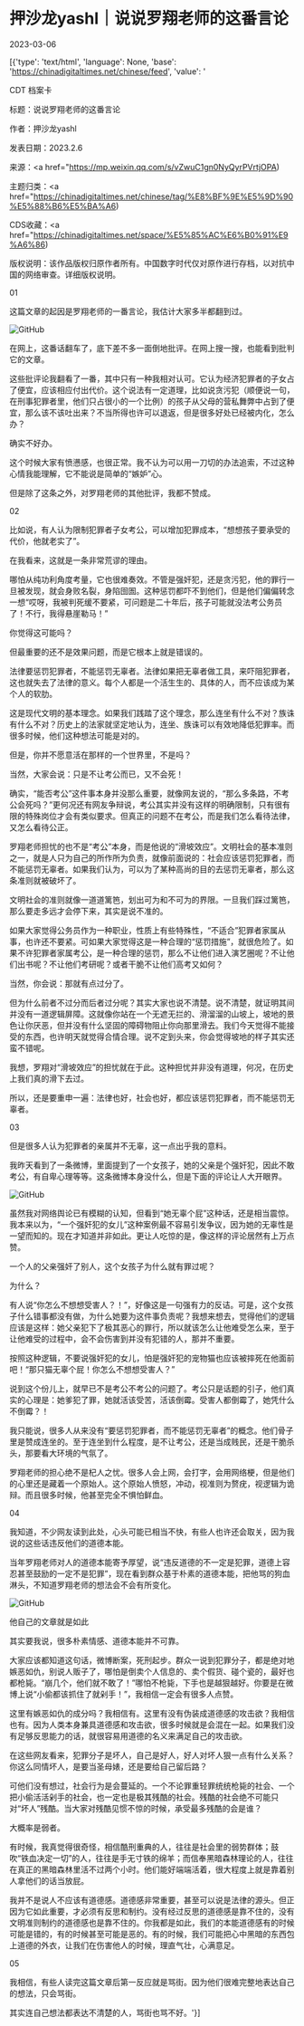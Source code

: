# 押沙龙yashl｜说说罗翔老师的这番言论

2023-03-06

[{'type': 'text/html', 'language': None, 'base': 'https://chinadigitaltimes.net/chinese/feed', 'value': '

CDT 档案卡

标题：说说罗翔老师的这番言论

作者：押沙龙yashl

发表日期：2023.2.6

来源：<a href="https://mp.weixin.qq.com/s/vZwuC1gn0NyQyrPVrtjOPA)

主题归类：<a href="https://chinadigitaltimes.net/chinese/tag/%E8%BF%9E%E5%9D%90%E5%88%B6%E5%BA%A6)

CDS收藏：<a href="https://chinadigitaltimes.net/space/%E5%85%AC%E6%B0%91%E9%A6%86)

版权说明：该作品版权归原作者所有。中国数字时代仅对原作进行存档，以对抗中国的网络审查。详细版权说明。





01

这篇文章的起因是罗翔老师的一番言论，我估计大家多半都翻到过。

![GitHub](https://chinadigitaltimes.net/chinese/files/2023/03/post-693573-64061ba11bed5.png)

在网上，这番话翻车了，底下差不多一面倒地批评。在网上搜一搜，也能看到批判它的文章。

这些批评论我翻看了一番，其中只有一种我相对认可。它认为经济犯罪者的子女占了便宜，应该相应付出代价。这个说法有一定道理，比如说贪污犯（顺便说一句，在刑事犯罪者里，他们只占很小的一个比例）的孩子从父母的营私舞弊中占到了便宜，那么该不该吐出来？不当所得也许可以退返，但是很多好处已经被内化，怎么办？

确实不好办。

这个时候大家有愤懑感，也很正常。我不认为可以用一刀切的办法追索，不过这种心情我能理解，它不能说是简单的“嫉妒”心。

但是除了这条之外，对罗翔老师的其他批评，我都不赞成。

02

比如说，有人认为限制犯罪者子女考公，可以增加犯罪成本，“想想孩子要承受的代价，他就老实了”。

在我看来，这就是一条非常荒谬的理由。

哪怕从纯功利角度考量，它也很难奏效。不管是强奸犯，还是贪污犯，他的罪行一旦被发现，就会身败名裂，身陷囹圄。这种惩罚都吓不到他们，但是他们偏偏转念一想“哎呀，我被判死缓不要紧，可问题是二十年后，孩子可能就没法考公务员了！不行，我得悬崖勒马！”

你觉得这可能吗？

但最重要的还不是效果问题，而是它根本上就是错误的。

法律要惩罚犯罪者，不能惩罚无辜者。法律如果把无辜者做工具，来吓阻犯罪者，这也就失去了法律的意义。每个人都是一个活生生的、具体的人，而不应该成为某个人的软肋。

这是现代文明的基本理念。如果我们践踏了这个理念，那么连坐有什么不对？族诛有什么不对？历史上的法家就坚定地认为，连坐、族诛可以有效地降低犯罪率。而很多时候，他们这种想法可能是对的。

但是，你并不愿意活在那样的一个世界里，不是吗？

当然，大家会说：只是不让考公而已，又不会死！

确实，“能否考公”这件事本身并没那么重要，就像网友说的，“那么多条路，不考公会死吗？”更何况还有网友争辩说，考公其实并没有这样的明确限制，只有很有限的特殊岗位才会有类似要求。但真正的问题不在考公，而是我们怎么看待法律，又怎么看待公正。

罗翔老师担忧的也不是“考公”本身，而是他说的“滑坡效应”。文明社会的基本准则之一，就是人只为自己的所作所为负责，就像前面说的：社会应该惩罚犯罪者，而不能惩罚无辜者。如果我们认为，可以为了某种高尚的目的去惩罚无辜者，那么这条准则就被破坏了。

文明社会的准则就像一道道篱笆，划出可为和不可为的界限。一旦我们踩过篱笆，那么要走多远才会停下来，其实是说不准的。

如果大家觉得公务员作为一种职业，性质上有些特殊性，“不适合”犯罪者家属从事，也许还不要紧。可如果大家觉得这是一种合理的“惩罚措施”，就很危险了。如果不许犯罪者家属考公，是一种合理的惩罚，那么不让他们进入演艺圈呢？不让他们出书呢？不让他们考研呢？或者干脆不让他们高考又如何？

当然，你会说：那就有点过分了。

但为什么前者不过分而后者过分呢？其实大家也说不清楚。说不清楚，就证明其间并没有一道逻辑屏障。这就像你站在一个无遮无拦的、滑溜溜的山坡上，坡地的景色让你厌恶，但并没有什么坚固的障碍物阻止你向那里滑去。我们今天觉得不能接受的东西，也许明天就觉得合情合理。说不定到头来，你会觉得坡地的样子其实还蛮不错呢。

我想，罗翔对“滑坡效应”的担忧就在于此。这种担忧并非没有道理，何况，在历史上我们真的滑下去过。

所以，还是要重申一遍：法律也好，社会也好，都应该惩罚犯罪者，而不能惩罚无辜者。

03

但是很多人认为犯罪者的亲属并不无辜，这一点出乎我的意料。

我昨天看到了一条微博，里面提到了一个女孩子，她的父亲是个强奸犯，因此不敢考公，有自卑心理等等。这条微博本身没什么，但是下面的评论让人大开眼界。

![GitHub](https://chinadigitaltimes.net/chinese/files/2023/03/post-693573-64061ba41643f.png)

虽然我对网络舆论已有模糊的认知，但看到“她无辜个屁”这种话，还是相当震惊。我本来以为，“一个强奸犯的女儿”这种案例最不容易引发争议，因为她的无辜性是一望而知的。现在才知道并非如此。更让人吃惊的是，像这样的评论居然有上万点赞。

一个人的父亲强奸了别人，这个女孩子为什么就有罪过呢？

为什么？

有人说“你怎么不想想受害人？！”，好像这是一句强有力的反诘。可是，这个女孩子什么错事都没有做，为什么她要为这件事负责呢？我想来想去，觉得他们的逻辑应该是这样：她父亲犯下了极其恶心的罪行，所以就该怎么让他难受怎么来，至于让他难受的过程中，会不会伤害到并没有犯错的人，那并不重要。

按照这种逻辑，不要说强奸犯的女儿，怕是强奸犯的宠物猫也应该被摔死在他面前吧！“那只猫无辜个屁！你怎么不想想受害人？”

说到这个份儿上，就早已不是考公不考公的问题了。考公只是话题的引子，他们真实的心理是：她爹犯了罪，她就活该受苦，活该倒霉。受害人都倒霉了，她凭什么不倒霉？！

我只能说，很多人从来没有“要惩罚犯罪者，而不能惩罚无辜者”的概念。他们骨子里是赞成连坐的。至于连坐到什么程度，是不让考公，还是当成贱民，还是干脆杀头，那要看大环境的气氛了。

罗翔老师的担心绝不是杞人之忧。很多人会上网，会打字，会用网络梗，但是他们的心里还是藏着一个原始人。这个原始人愤怒，冲动，视准则为赘疣，视逻辑为诡辩。而且很多时候，他甚至完全不惧怕鲜血。

04

我知道，不少网友读到此处，心头可能已相当不快，有些人也许还会取关，因为我说的这些话违反他们的道德本能。

当年罗翔老师对人的道德本能寄予厚望，说“违反道德的不一定是犯罪，道德上容忍甚至鼓励的一定不是犯罪”，现在看到群众基于朴素的道德本能，把他骂的狗血淋头，不知道罗翔老师的想法会不会有所变化。

![GitHub](https://chinadigitaltimes.net/chinese/files/2023/03/post-693573-64061ba6b3f79.png)

他自己的文章就是如此

其实要我说，很多朴素情感、道德本能并不可靠。

大家应该都知道这句话，微博断案，死刑起步。群众一说到犯罪分子，都是绝对地嫉恶如仇，别说人贩子了，哪怕是倒卖个人信息的、卖个假货、碰个瓷的，最好也都枪毙。“崩几个，他们就不敢了！”哪怕不枪毙，下手也是越狠越好。你要是在微博上说“小偷都该抓住了就剁手！”，我相信一定会有很多人点赞。

这里有嫉恶如仇的成分吗？我相信有。这里有没有伪装成道德感的攻击欲？我相信也有。因为人类本身兼具道德感和攻击欲，很多时候就是会混在一起。如果我们没有足够反思能力的话，就很容易用道德的名义来满足自己的攻击欲。

在这些网友看来，犯罪分子是坏人，自己是好人，好人对坏人狠一点有什么关系？你这么同情坏人，是要当圣母婊，还是要给自己留后路？

可他们没有想过，社会行为是会蔓延的。一个不论罪重轻罪统统枪毙的社会、一个把小偷活活剁手的社会，也一定也是极其残酷的社会。残酷的社会绝不可能只对“坏人”残酷。当大家对残酷见惯不惊的时候，承受最多残酷的会是谁？

大概率是弱者。

有时候，我真觉得很奇怪，相信酷刑重典的人，往往是社会里的弱势群体；鼓吹“铁血决定一切”的人，往往是手无寸铁的绵羊；而信奉黑暗森林理论的人，往往在真正的黑暗森林里活不过两个小时。他们能好端端活着，很大程度上就是靠着别人拿他们的话当放屁。

我并不是说人不应该有道德感。道德感非常重要，甚至可以说是法律的源头。但正因为它如此重要，才必须有反思和制约。没有经过反思的道德感是靠不住的，没有文明准则制约的道德感也是靠不住的。你我都是如此，我们的本能道德感有的时候可能是错的，有的时候甚至可能是恶的。有的时候，我们可能把心中黑暗的东西包上道德的外衣，让我们在伤害他人的时候，理直气壮，心满意足。

05

我相信，有些人读完这篇文章后第一反应就是骂街。因为他们很难完整地表达自己的想法，只会骂街。

其实连自己想法都表达不清楚的人，骂街也骂不好。'}]